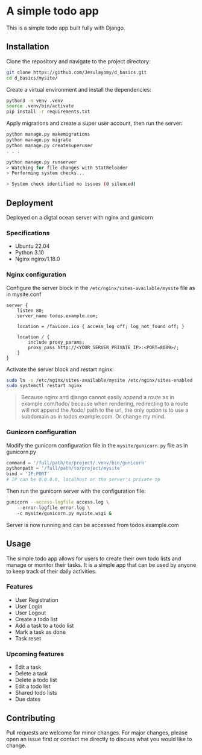 # A simple todo app

This is a simple todo app built fully with Django.

## Installation

Clone the repository and navigate to the project directory:
    
```bash
git clone https://github.com/Jesulayomy/d_basics.git
cd d_basics/mysite/
```

Create a virtual environment and install the dependencies:

```bash
python3 -m venv .venv
source .venv/bin/activate
pip install -r requirements.txt
```

Apply migrations and create a super user account, then run the server:

```bash
python manage.py makemigrations
python manage.py migrate
python manage.py createsuperuser
. . .

python manage.py runserver
> Watching for file changes with StatReloader
> Performing system checks...

> System check identified no issues (0 silenced)
```


## Deployment

Deployed on a digtal ocean server with nginx and gunicorn

### Specifications
- Ubuntu 22.04
- Python 3.10
- Nginx nginx/1.18.0

### Nginx configuration

Configure the server block in the `/etc/nginx/sites-available/mysite` file as in mysite.conf

```nginx
server {
	listen 80;
	server_name todos.example.com;

	location = /favicon.ico { access_log off; log_not_found off; }

	location / {
		include proxy_params;
		proxy_pass http://<YOUR_SERVER_PRIVATE_IP>:<PORT=8009>/;
	}
}
```

Activate the server block and restart nginx:

```bash
sudo ln -s /etc/nginx/sites-available/mysite /etc/nginx/sites-enabled
sudo systemctl restart nginx
```

> Because nginx and django cannot easily append a route as in example.com/todo/ because when rendering, redirecting to a route will not append the /todo/ path to the url, the only option is to use a subdomain as in todos.example.com. Or change my mind.

<!-- github.com/jesulayomy/d_basics/blob/main/mysite/mysite.conf#L2-L4 -->

### Gunicorn configuration
Modify the gunicorn configuration file in the `mysite/gunicorn.py` file as in gunicorn.py

```python
command = '/full/path/to/project/.venv/bin/gunicorn'
pythonpath = '/full/path/to/project/mysite'
bind = 'IP:PORT'
# IP can be 0.0.0.0, localhost or the server's private ip
```

Then run the gunicorn server with the configuration file:

```bash
gunicorn --access-logfile access.log \ 
    --error-logfile error.log \ 
    -c mysite/gunicorn.py mysite.wsgi &
```

Server is now running and can be accessed from todos.example.com


## Usage
The simple todo app allows for users to create their own todo lists and manage or monitor their tasks. It is a simple app that can be used by anyone to keep track of their daily activities.

### Features
- User Registration
- User Login
- User Logout
- Create a todo list
- Add a task to a todo list
- Mark a task as done
- Task reset

### Upcoming features
- Edit a task
- Delete a task
- Delete a todo list
- Edit a todo list
- Shared todo lists
- Due dates


## Contributing
Pull requests are welcome for minor changes. For major changes, please open an issue first or contact me directly to discuss what you would like to change.
